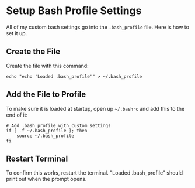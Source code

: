 # Setup Bash Profile Settings

All of my custom bash settings go into the `.bash_profile` file. Here is how to set it up.

## Create the File

Create the file with this command:

```
echo "echo 'Loaded .bash_profile'" > ~/.bash_profile
```

## Add the File to Profile

To make sure it is loaded at startup, open up `~/.bashrc` and add this to the end of it:

```
# Add .bash_profile with custom settings
if [ -f ~/.bash_profile ]; then
	source ~/.bash_profile
fi
```

## Restart Terminal

To confirm this works, restart the terminal. "Loaded .bash_profile" should print out when the prompt opens.